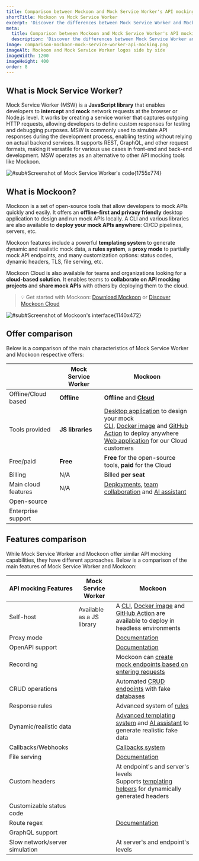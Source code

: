 ```yaml
---
title: Comparison between Mockoon and Mock Service Worker's API mocking services
shortTitle: Mockoon vs Mock Service Worker
excerpt: 'Discover the differences between Mock Service Worker and Mockoon API mocking services: cloud offer, features, and more'
meta:
  title: Comparison between Mockoon and Mock Service Worker's API mocking services
  description: 'Discover the differences between Mock Service Worker and Mockoon API mocking services: cloud offer, features, and more'
image: comparison-mockoon-mock-service-worker-api-mocking.png
imageAlt: Mockoon and Mock Service Worker logos side by side
imageWidth: 1200
imageHeight: 400
order: 8
---
```


## What is Mock Service Worker?

Mock Service Worker (MSW) is a **JavaScript library** that enables developers to **intercept** and **mock** network requests at the browser or Node.js level. It works by creating a service worker that captures outgoing HTTP requests, allowing developers to define custom responses for testing and debugging purposes. MSW is commonly used to simulate API responses during the development process, enabling testing without relying on actual backend services. It supports REST, GraphQL, and other request formats, making it versatile for various use cases in front-end and back-end development. MSW operates as an alternative to other API mocking tools like Mockoon.

![#sub#Screenshot of Mock Service Worker's code{1755x774}](/images/compare/api-mocking-comparison-mock-service-worker-screenshot.png)

## What is Mockoon?

Mockoon is a set of open-source tools that allow developers to mock APIs quickly and easily. It offers an **offline-first and privacy friendly** desktop application to design and run mock APIs locally. A CLI and various libraries are also available to **deploy your mock APIs anywhere**: CI/CD pipelines, servers, etc.

Mockoon features include a powerful **templating system** to generate dynamic and realistic mock data, a **rules system**, a **proxy mode** to partially mock API endpoints, and many customization options: status codes, dynamic headers, TLS, file serving, etc.

Mockoon Cloud is also available for teams and organizations looking for a **cloud-based solution**. It enables teams to **collaborate on API mocking projects** and **share mock APIs** with others by deploying them to the cloud.

> 💡 Get started with Mockoon: [Download Mockoon](/download/) or [Discover Mockoon Cloud](/cloud/)

![#sub#Screenshot of Mockoon's interface{1140x472}](/images/compare/api-mocking-comparison-mockoon-screenshot.png)

## Offer comparison

Below is a comparison of the main characteristics of Mock Service Worker and Mockoon respective offers:

|                                                        | Mock Service Worker                                                            | Mockoon                                                                                                                                                                                                                                                                                              |
| ------------------------------------------------------ | ------------------------------------------------------------------------------ | ---------------------------------------------------------------------------------------------------------------------------------------------------------------------------------------------------------------------------------------------------------------------------------------------------- |
| <span class="text-gray-700">Offline/Cloud based</span> | **Offline**                                                                    | **Offline** and [**Cloud** ](/cloud/)                                                                                                                                                                                                                                                                |
| <span class="text-gray-700">Tools provided</span>      | **JS libraries**                                                               | [Desktop application](/download/) to design your mock<br/> [CLI](/cli/), [Docker image](https://hub.docker.com/r/mockoon/cli) and [GitHub Action](https://github.com/marketplace/actions/mockoon-cli) to deploy anywhere<br/>[Web application](/cloud/docs/web-application/) for our Cloud customers |
| <span class="text-gray-700">Free/paid</span>           | **Free**                                                                       | **Free** for the open-source tools, **paid** for the Cloud                                                                                                                                                                                                                                           |
| <span class="text-gray-700">Billing</span>             | N/A                                                                            | Billed **per seat**                                                                                                                                                                                                                                                                                  |
| <span class="text-gray-700">Main cloud features</span> | N/A                                                                            | [Deployments](/cloud/docs/api-mock-cloud-deployments/), [team collaboration](/cloud/docs/data-synchronization-team-collaboration/) and [AI assistant](/cloud/docs/templates-and-ai-assistant/)                                                                                                       |
| <span class="text-gray-700">Open-source</span>         | <span class="text-success fw-bold fs-3 me-2"><i class="icon-check"></i></span> | <span class="text-success fw-bold fs-3 me-2"><i class="icon-check"></i></span>                                                                                                                                                                                                                       |
| <span class="text-gray-700">Enterprise support</span>  | <span class="text-success fw-bold fs-3 me-2"><i class="icon-check"></i></span> | <span class="text-success fw-bold fs-3 me-2"><i class="icon-check"></i></span>                                                                                                                                                                                                                       |

## Features comparison

While Mock Service Worker and Mockoon offer similar API mocking capabilities, they have different approaches. Below is a comparison of the main features of Mock Service Worker and Mockoon:

| API mocking Features                                              | Mock Service Worker                                                                                     | Mockoon                                                                                                                                                                                                                                                                      |
| ----------------------------------------------------------------- | ------------------------------------------------------------------------------------------------------- | ---------------------------------------------------------------------------------------------------------------------------------------------------------------------------------------------------------------------------------------------------------------------------- |
| <span class="text-gray-700">Self-host</span>                      | <span class="text-success fw-bold fs-3 me-2"><i class="icon-check"></i></span>Available as a JS library | <span class="text-success fw-bold fs-3 me-2"><i class="icon-check"></i></span> A [CLI](/cli/), [Docker image](https://hub.docker.com/r/mockoon/cli) and [GitHub Action](https://github.com/marketplace/actions/mockoon-cli) are available to deploy in headless environments |
| <span class="text-gray-700">Proxy mode</span>                     | <span class="text-success fw-bold fs-3 me-2"><i class="icon-check"></i></span>                          | <span class="text-success fw-bold fs-3 me-2"><i class="icon-check"></i></span> [Documentation](/tutorials/partial-mocking-proxy/)                                                                                                                                            |
| <span class="text-gray-700">OpenAPI support </span>               | <span class="text-success fw-bold fs-3 me-2"><i class="icon-check"></i></span>                          | <span class="text-success fw-bold fs-3 me-2"><i class="icon-check"></i></span> [Documentation](/docs/latest/openapi/import-export-openapi-format/)                                                                                                                           |
| <span class="text-gray-700">Recording</span>                      | <span class="text-success fw-bold fs-3 me-2"><i class="icon-check"></i></span>                          | <span class="text-success fw-bold fs-3 me-2"><i class="icon-check"></i></span> Mockoon can [create mock endpoints based on entering requests](/tutorials/requests-recording-auto-mocking/)                                                                                   |
| <span class="text-gray-700">CRUD operations</span>                | <span class="text-success fw-bold fs-3 me-2"><i class="icon-check"></i></span>                          | <span class="text-success fw-bold fs-3 me-2"><i class="icon-check"></i></span> Automated [CRUD endpoints](/tutorials/create-full-rest-api-crud-routes/) with fake [databases](/docs/latest/data-buckets/overview/)                                                           |
| <span class="text-gray-700">Response rules</span>                 | <span class="text-success fw-bold fs-3 me-2"><i class="icon-check"></i></span>                          | <span class="text-success fw-bold fs-3 me-2"><i class="icon-check"></i></span> Advanced system of [rules](/docs/latest/route-responses/dynamic-rules/)                                                                                                                       |
| <span class="text-gray-700">Dynamic/realistic data</span>         | <span class="text-success fw-bold fs-3 me-2"><i class="icon-check"></i></span>                          | <span class="text-success fw-bold fs-3 me-2"><i class="icon-check"></i></span> [Advanced templating system](/tutorials/generate-mock-json-data/) and [AI assistant](/ai-powered-api-mocking/) to generate realistic fake data                                                |
| <span class="text-gray-700">Callbacks/Webhooks</span>             | <span class="text-success fw-bold fs-3 me-2"><i class="icon-check"></i></span>                          | <span class="text-success fw-bold fs-3 me-2"><i class="icon-check"></i></span> [Callbacks system](/docs/latest/callbacks/overview/)                                                                                                                                          |
| <span class="text-gray-700">File serving</span>                   | <span class="text-success fw-bold fs-3 me-2"><i class="icon-check"></i></span>                          | <span class="text-success fw-bold fs-3 me-2"><i class="icon-check"></i></span> [Documentation](/docs/latest/response-configuration/file-serving/)                                                                                                                            |
| <span class="text-gray-700">Custom headers</span>                 | <span class="text-success fw-bold fs-3 me-2"><i class="icon-check"></i></span>                          | <span class="text-success fw-bold fs-3 me-2"><i class="icon-check"></i></span> At endpoint's and server's levels<br/>Supports [templating helpers](/docs/latest/templating/overview/#headers-templating) for dynamically generated headers                                   |
| <span class="text-gray-700">Customizable status code</span>       | <span class="text-success fw-bold fs-3 me-2"><i class="icon-check"></i></span>                          | <span class="text-success fw-bold fs-3 me-2"><i class="icon-check"></i></span>                                                                                                                                                                                               |
| <span class="text-gray-700">Route regex</span>                    | <span class="text-success fw-bold fs-3 me-2"><i class="icon-check"></i></span>                          | <span class="text-success fw-bold fs-3 me-2"><i class="icon-check"></i></span> [Documentation](/docs/latest/api-endpoints/routing/)                                                                                                                                          |
| <span class="text-gray-700">GraphQL support</span>                | <span class="text-success fw-bold fs-3 me-2"><i class="icon-check"></i></span>                          | <span class="text-danger fw-bold fs-3 me-2"><i class="icon-clear"></i></span>                                                                                                                                                                                                |
| <span class="text-gray-700">Slow network/server simulation</span> | <span class="text-success fw-bold fs-3 me-2"><i class="icon-check"></i></span>                          | <span class="text-success fw-bold fs-3 me-2"><i class="icon-check"></i></span> At server's and endpoint's levels                                                                                                                                                             |
